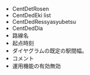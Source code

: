 - CentDetRosen
 - CentDedEki list
 - CentDedRessyasyubetsu
 - CentDedDia
 - 路線名
 - 起点時刻
 - ダイヤグラムの既定の駅間幅。
 - コメント
 - 運用機能の有効無効